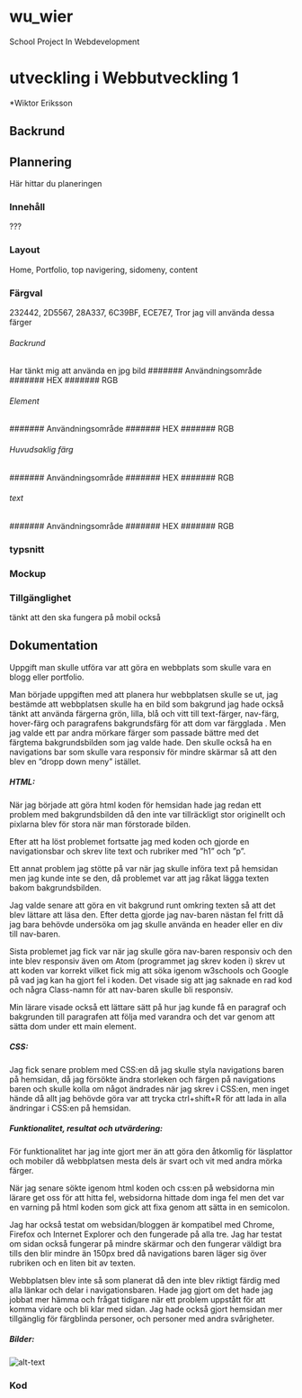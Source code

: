 # wu_wier
School Project In Webdevelopment

# utveckling i Webbutveckling 1
*Wiktor Eriksson

## Backrund

## Plannering
Här hittar du planeringen
### Innehåll
???
### Layout
Home,
Portfolio,
top navigering,
sidomeny,
content


### Färgval
232442,
2D5567,
28A337,
6C39BF,
ECE7E7,
Tror jag vill använda dessa färger
###### Backrund
Har tänkt mig att använda en jpg bild
####### Användningsområde
####### HEX
####### RGB

###### Element
####### Användningsområde
####### HEX
####### RGB

###### Huvudsaklig färg
####### Användningsområde
####### HEX
####### RGB

###### text
####### Användningsområde
####### HEX
####### RGB
### typsnitt
### Mockup
### Tillgänglighet
tänkt att den ska fungera på mobil också
## Dokumentation


Uppgift man skulle utföra var att göra en webbplats som skulle vara en blogg eller portfolio.

Man började uppgiften med att planera hur webbplatsen skulle se ut, jag bestämde att webbplatsen skulle ha en bild som bakgrund jag hade också tänkt att använda färgerna grön, lilla, blå och vitt till text-färger, nav-färg, hover-färg och paragrafens bakgrundsfärg för att dom var färgglada . Men jag valde ett par andra mörkare färger som passade bättre med det färgtema bakgrundsbilden som jag valde hade. Den skulle också ha en navigations bar som skulle vara responsiv för mindre skärmar så att den blev en ”dropp down meny” istället.

##### HTML:
När jag började att göra html koden för hemsidan hade jag redan ett problem med bakgrundsbilden då den inte var tillräckligt stor originellt och pixlarna blev för stora när man förstorade bilden.

Efter att ha löst problemet fortsatte jag med koden och gjorde en navigationsbar och skrev lite text och rubriker med ”h1” och ”p”. 

Ett annat problem jag stötte på var när jag skulle införa text på hemsidan men jag kunde inte se den, då problemet var att jag råkat lägga texten bakom bakgrundsbilden.

Jag valde senare att göra en vit bakgrund runt omkring texten så att det blev lättare att läsa den.
Efter detta gjorde jag nav-baren nästan fel fritt då jag bara behövde undersöka om jag skulle använda en header eller en div till nav-baren.

Sista problemet jag fick var när jag skulle göra nav-baren responsiv och den inte blev responsiv även om Atom (programmet jag skrev koden i) skrev ut att koden var korrekt vilket fick mig att söka igenom w3schools och Google på vad jag kan ha gjort fel i koden. Det visade sig att jag saknade en rad kod och några Class-namn för att nav-baren skulle bli responsiv.

Min lärare visade också ett lättare sätt på hur jag kunde få en paragraf och bakgrunden till paragrafen att följa med varandra och det var genom att sätta dom under ett main element.

##### CSS:
Jag fick senare problem med CSS:en då jag skulle styla navigations baren på hemsidan, då jag försökte ändra storleken och färgen på navigations baren och skulle kolla om något ändrades när jag skrev i CSS:en, men inget hände då allt jag behövde göra var att trycka ctrl+shift+R för att lada in alla ändringar i CSS:en på hemsidan.

##### Funktionalitet, resultat och  utvärdering:

För funktionalitet har jag inte gjort mer än att göra den åtkomlig för läsplattor och mobiler då webbplatsen mesta dels är svart och vit med andra mörka färger.

När jag senare sökte igenom html koden och css:en på websidorna min lärare get oss för att hitta fel, websidorna hittade dom inga fel men det var en varning på html koden som gick att fixa genom att sätta in en semicolon.

Jag har också testat om websidan/bloggen är kompatibel med Chrome, Firefox och Internet Explorer och den fungerade på alla tre. 
Jag har testat om sidan också fungerar på mindre skärmar och den fungerar väldigt bra tills den blir mindre än 150px bred då navigations baren läger sig över rubriken och en liten bit av texten.

Webbplatsen blev inte så som planerat då den inte blev riktigt färdig med alla länkar och delar i navigationsbaren. Hade jag gjort om det hade jag jobbat mer hämma och frågat tidigare när ett problem uppstått för att komma vidare och bli klar med sidan. Jag hade också gjort hemsidan mer tillgänglig för färgblinda personer, och personer med andra svårigheter.

##### Bilder:
![alt-text](c./assets/img/html.PNG)

### Kod
```html
